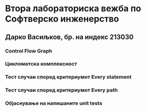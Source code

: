 # Втора лабораториска вежба по Софтверско инженерство

## Дарко Васиљков, бр. на индекс 213030

<h3> Control Flow Graph</h3>


<h3>Цикломатска комплексност</h3>


<h3> Тест случаи според критериумот Every statement</h3>


<h3> Тест случаи според критериумот Every path</h3>


<h3>Објаснување на напишаните unit tests</h3>

